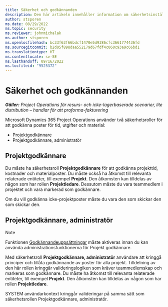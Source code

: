 ```yaml
---
title: Säkerhet och godkännanden
description: Den här artikeln innehåller information om säkerhetsinställningarna för att arbeta med godkännanden i Microsoft Dynamics 365 Project Operations.
author: stsporen
ms.date: 08/29/2022
ms.topic: security
ms.reviewer: johnmichalak
ms.author: stsporen
ms.openlocfilehash: bc33f63f66bdcf1470e5d9386cfc3661774436fd
ms.sourcegitcommit: b2d05f898daa552179d67fdf4c060c93a9c66bd1
ms.translationtype: HT
ms.contentlocale: sv-SE
ms.lasthandoff: 09/16/2022
ms.locfileid: "9525372"
---
```

# <a name="security-and-approvals"></a>Säkerhet och godkännanden

_**Gäller:** Project Operations för resurs- och icke-lagerbaserade scenarier, lite distribution – handlar för att proforma-fakturering_

Microsoft Dynamics 365 Project Operations använder två säkerhetsroller för att godkänna poster för tid, utgifter och material:

- Projektgodkännare
- Projektgodkännare, administratör

## <a name="project-approver"></a>Projektgodkännare

Du måste ha säkerhetsroll **Projektgodkännare** för att godkänna projekttid, kostnader och materialposter. Du måste också ha åtkomst till relevanta relaterade entiteter, till exempel **Projekt**. Den åtkomsten kan tilldelas av någon som har rollen **Projektledare**. Dessutom måste du vara teammedlem i projektet och vara markerad som godkännare.

Om du vill godkänna icke-projektposter måste du vara den som skickar den som skickar den.

## <a name="project-approver-admin"></a>Projektgodkännare, administratör

> [!NOTE]
> Funktionen [Godkännandeuppsättningar](approval-sets.md) måste aktiveras innan du kan använda administrationsfunktionerna för Projekt godkännare.

Med säkerhetsroll **Projektgodkännare, administratör** användare att kringgå principer och tillåta godkännande av poster för alla projekt. Tilldelning av den här rollen kringgår valideringslogiken som kräver teammedlemskap och markeras som godkännare. Du måste ha åtkomst till relevanta relaterade entiteter, till exempel **Projekt**. Den åtkomsten kan tilldelas av någon som har rollen **Projektledare**.

SYSTEM användarkontext kringgår valideringar på samma sätt som säkerhetsrollen Projektgodkännare, administratör.
